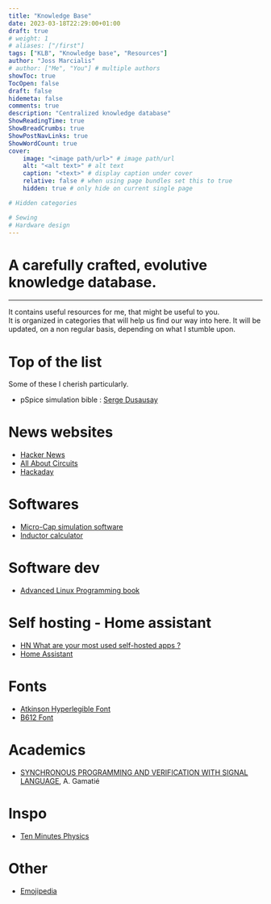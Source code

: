 ```yaml
---
title: "Knowledge Base"
date: 2023-03-18T22:29:00+01:00
draft: true
# weight: 1
# aliases: ["/first"]
tags: ["KLB", "Knowledge base", "Resources"]
author: "Joss Marcialis"
# author: ["Me", "You"] # multiple authors
showToc: true
TocOpen: false
draft: false
hidemeta: false
comments: true
description: "Centralized knowledge database"
ShowReadingTime: true
ShowBreadCrumbs: true
ShowPostNavLinks: true
ShowWordCount: true
cover:
    image: "<image path/url>" # image path/url
    alt: "<alt text>" # alt text
    caption: "<text>" # display caption under cover
    relative: false # when using page bundles set this to true
    hidden: true # only hide on current single page

# Hidden categories

# Sewing    
# Hardware design
---
```


# A carefully crafted, evolutive knowledge database.
---
It contains useful resources for me, that might be useful to you.  
It is organized in categories that will help us find our way into here.
It will be updated, on a non regular basis, depending on what I stumble upon.


# Top of the list
Some of these I cherish particularly.

- pSpice simulation bible : [Serge Dusausay](http://serge.dusausay.free.fr/index.html)

# News websites
- [Hacker News](https://news.ycombinator.com/)
- [All About Circuits](https://www.allaboutcircuits.com/)
- [Hackaday](https://hackaday.com/)


# Softwares
- [Micro-Cap simulation software](http://www.spectrum-soft.com/download/download.shtm)
- [Inductor calculator](https://hamwaves.com/inductance/en/index.html)

# Software dev
- [Advanced Linux Programming book](https://mentorembedded.github.io/advancedlinuxprogramming/)

# Self hosting - Home assistant
- [HN What are your most used self-hosted apps ?](https://news.ycombinator.com/item?id=31260061)
- [Home Assistant](https://www.home-assistant.io/)

# Fonts
- [Atkinson Hyperlegible Font](https://brailleinstitute.org/freefont)
- [B612 Font](https://b612-font.com/)

# Academics
- [SYNCHRONOUS PROGRAMMING AND VERIFICATION WITH SIGNAL LANGUAGE](https://www.lirmm.fr/~gamatie/pages/polytech-montpellier-FV-2021.html), A. Gamatié

# Inspo
- [Ten Minutes Physics](https://matthias-research.github.io/pages/tenMinutePhysics/index.html)

# Other
- [Emojipedia](https://emojipedia.org/)